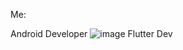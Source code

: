 Me:

Android Developer ![image](https://github.com/amirmahdimon/amirmahdimon/assets/109888781/9e7623df-8367-4201-99e0-45871fce9b3e)
Flutter Dev

